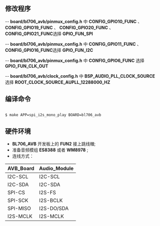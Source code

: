 ## 修改程序

-- **board/bl706_avb/pinmux_config.h** 中 **CONFIG_GPIO10_FUNC** 、 **CONFIG_GPIO19_FUNC** 、 **CONFIG_GPIO20_FUNC** 、 **CONFIG_GPIO21_FUNC**选择 **GPIO_FUN_SPI**

-- **board/bl706_avb/pinmux_config.h** 中 **CONFIG_GPIO11_FUNC** 、 **CONFIG_GPIO16_FUNC**选择 **GPIO_FUN_I2C**

-- **board/bl706_avb/pinmux_config.h** 中 **CONFIG_GPIO6_FUNC** 选择 **GPIO_FUN_CLK_OUT**

-- **board/bl706_avb/clock_config.h** 中 **BSP_AUDIO_PLL_CLOCK_SOURCE** 选择 **ROOT_CLOCK_SOURCE_AUPLL_12288000_HZ**

## 编译命令
```bash

$ make APP=spi_i2s_mono_play BOARD=bl706_avb

```

## 硬件环境
- **BL706_AVB** 开发板上的 **FUN2** 接上跳线帽;
- 准备音频模组 **ES8388** 或者 **WM8978** ;
- 连线方式：

|  AVB_Board | Audio_Module |
|  :------  | :------  |
| I2C-SCL  | I2C-SCL |
| I2C-SDA  | I2C-SDA |
| SPI-CS   | I2S-FS |
| SPI-SCK  | I2S-BCLK |
| SPI-MISO | I2S-DO/SDA |
| I2S-MCLK  | I2S-MCLK |
